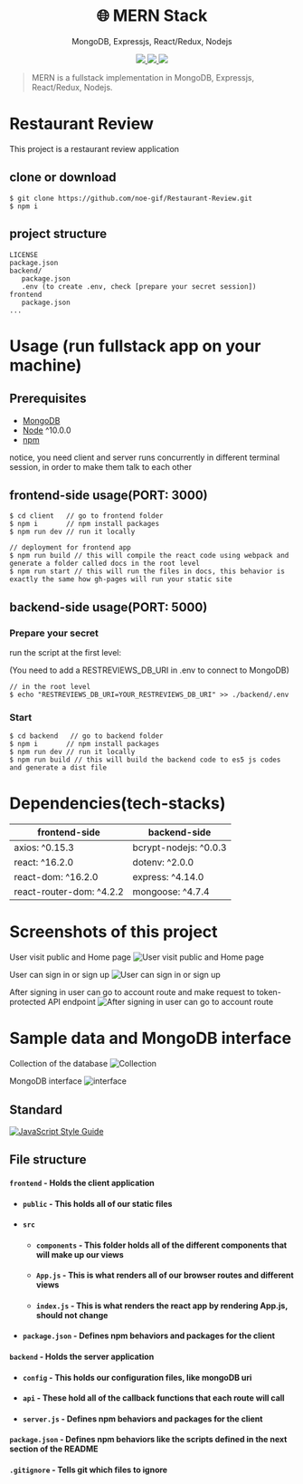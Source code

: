 <h1 align="center">
🌐 MERN Stack
</h1>
<p align="center">
MongoDB, Expressjs, React/Redux, Nodejs
</p>

<p align="center">
   <a href="https://travis-ci.com/amazingandyyy/mern">
      <img src="https://travis-ci.com/amazingandyyy/mern.svg?branch=master" />
   </a>
   <a href="https://github.com/amazingandyyy/mern/blob/master/LICENSE">
      <img src="https://img.shields.io/badge/License-MIT-green.svg" />
   </a>
   <a href="https://circleci.com/gh/amazingandyyy/mern">
      <img src="https://circleci.com/gh/amazingandyyy/mern.svg?style=svg" />
   </a>
</p>

> MERN is a fullstack implementation in MongoDB, Expressjs, React/Redux, Nodejs.

# Restaurant Review
This project is a restaurant review application

## clone or download
```terminal
$ git clone https://github.com/noe-gif/Restaurant-Review.git
$ npm i
```

## project structure
```terminal
LICENSE
package.json
backend/
   package.json
   .env (to create .env, check [prepare your secret session])
frontend
   package.json
...
```

# Usage (run fullstack app on your machine)

## Prerequisites
- [MongoDB](https://gist.github.com/nrollr/9f523ae17ecdbb50311980503409aeb3)
- [Node](https://nodejs.org/en/download/) ^10.0.0
- [npm](https://nodejs.org/en/download/package-manager/)

notice, you need client and server runs concurrently in different terminal session, in order to make them talk to each other

## frontend-side usage(PORT: 3000)
```terminal
$ cd client   // go to frontend folder
$ npm i       // npm install packages
$ npm run dev // run it locally

// deployment for frontend app
$ npm run build // this will compile the react code using webpack and generate a folder called docs in the root level
$ npm run start // this will run the files in docs, this behavior is exactly the same how gh-pages will run your static site
```

## backend-side usage(PORT: 5000)

### Prepare your secret

run the script at the first level:

(You need to add a RESTREVIEWS_DB_URI in .env to connect to MongoDB)

```terminal
// in the root level
$ echo "RESTREVIEWS_DB_URI=YOUR_RESTREVIEWS_DB_URI" >> ./backend/.env
```

### Start

```terminal
$ cd backend   // go to backend folder
$ npm i       // npm install packages
$ npm run dev // run it locally
$ npm run build // this will build the backend code to es5 js codes and generate a dist file
```

# Dependencies(tech-stacks)
frontend-side | backend-side
--- | ---
axios: ^0.15.3 | bcrypt-nodejs: ^0.0.3
react: ^16.2.0 | dotenv: ^2.0.0
react-dom: ^16.2.0 | express: ^4.14.0
react-router-dom: ^4.2.2 | mongoose: ^4.7.4

# Screenshots of this project

User visit public and Home page
![User visit public and Home page](http://i.imgur.com/ORCGHHY.png)

User can sign in or sign up
![User can sign in or sign up](http://i.imgur.com/rrmbU5I.png)

After signing in user can go to account route and make request to token-protected API endpoint
![After signing in user can go to account route](http://i.imgur.com/FzLB51u.png)

# Sample data and MongoDB interface

Collection of the database
![Collection](http://i.imgur.com/ORCGHHY.png)

MongoDB interface
![interface](http://i.imgur.com/rrmbU5I.png)

## Standard

[![JavaScript Style Guide](https://cdn.rawgit.com/standard/standard/master/badge.svg)](https://github.com/standard/standard)

## File structure
#### `frontend` - Holds the client application
- #### `public` - This holds all of our static files
- #### `src`
    - #### `components` - This folder holds all of the different components that will make up our views
    - #### `App.js` - This is what renders all of our browser routes and different views
    - #### `index.js` - This is what renders the react app by rendering App.js, should not change
- #### `package.json` - Defines npm behaviors and packages for the client
#### `backend` - Holds the server application
- #### `config` - This holds our configuration files, like mongoDB uri
- #### `api` - These hold all of the callback functions that each route will call
- #### `server.js` - Defines npm behaviors and packages for the client
#### `package.json` - Defines npm behaviors like the scripts defined in the next section of the README
#### `.gitignore` - Tells git which files to ignore
